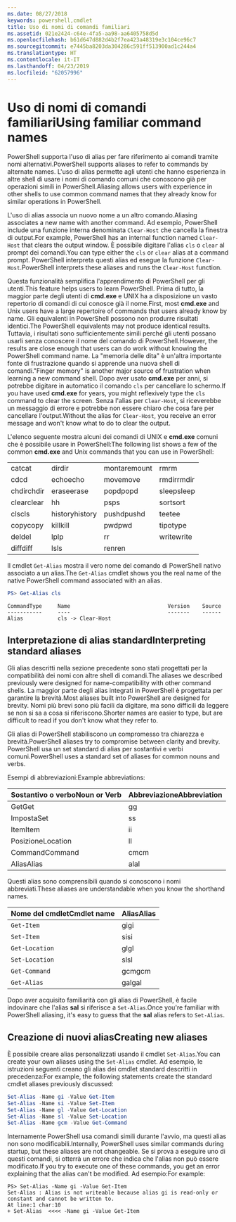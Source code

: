 ```yaml
---
ms.date: 08/27/2018
keywords: powershell,cmdlet
title: Uso di nomi di comandi familiari
ms.assetid: 021e2424-c64e-4fa5-aa98-aa6405758d5d
ms.openlocfilehash: b61d647d882d4b2f7ea423a48319e3c104ce96c7
ms.sourcegitcommit: e7445ba8203da304286c591ff513900ad1c244a4
ms.translationtype: HT
ms.contentlocale: it-IT
ms.lasthandoff: 04/23/2019
ms.locfileid: "62057996"
---
```

# <a name="using-familiar-command-names"></a><span data-ttu-id="842ab-103">Uso di nomi di comandi familiari</span><span class="sxs-lookup"><span data-stu-id="842ab-103">Using familiar command names</span></span>

<span data-ttu-id="842ab-104">PowerShell supporta l'uso di alias per fare riferimento ai comandi tramite nomi alternativi.</span><span class="sxs-lookup"><span data-stu-id="842ab-104">PowerShell supports aliases to refer to commands by alternate names.</span></span> <span data-ttu-id="842ab-105">L'uso di alias permette agli utenti che hanno esperienza in altre shell di usare i nomi di comando comuni che conoscono già per operazioni simili in PowerShell.</span><span class="sxs-lookup"><span data-stu-id="842ab-105">Aliasing allows users with experience in other shells to use common command names that they already know for similar operations in PowerShell.</span></span>

<span data-ttu-id="842ab-106">L'uso di alias associa un nuovo nome a un altro comando.</span><span class="sxs-lookup"><span data-stu-id="842ab-106">Aliasing associates a new name with another command.</span></span> <span data-ttu-id="842ab-107">Ad esempio, PowerShell include una funzione interna denominata `Clear-Host` che cancella la finestra di output.</span><span class="sxs-lookup"><span data-stu-id="842ab-107">For example, PowerShell has an internal function named `Clear-Host` that clears the output window.</span></span> <span data-ttu-id="842ab-108">È possibile digitare l'alias `cls` o `clear` al prompt dei comandi.</span><span class="sxs-lookup"><span data-stu-id="842ab-108">You can type either the `cls` or `clear` alias at a command prompt.</span></span> <span data-ttu-id="842ab-109">PowerShell interpreta questi alias ed esegue la funzione `Clear-Host`.</span><span class="sxs-lookup"><span data-stu-id="842ab-109">PowerShell interprets these aliases and runs the `Clear-Host` function.</span></span>

<span data-ttu-id="842ab-110">Questa funzionalità semplifica l'apprendimento di PowerShell per gli utenti.</span><span class="sxs-lookup"><span data-stu-id="842ab-110">This feature helps users to learn PowerShell.</span></span> <span data-ttu-id="842ab-111">Prima di tutto, la maggior parte degli utenti di **cmd.exe** e UNIX ha a disposizione un vasto repertorio di comandi di cui conosce già il nome.</span><span class="sxs-lookup"><span data-stu-id="842ab-111">First, most **cmd.exe** and Unix users have a large repertoire of commands that users already know by name.</span></span> <span data-ttu-id="842ab-112">Gli equivalenti in PowerShell possono non produrre risultati identici.</span><span class="sxs-lookup"><span data-stu-id="842ab-112">The PowerShell equivalents may not produce identical results.</span></span> <span data-ttu-id="842ab-113">Tuttavia, i risultati sono sufficientemente simili perché gli utenti possano usarli senza conoscere il nome del comando di PowerShell.</span><span class="sxs-lookup"><span data-stu-id="842ab-113">However, the results are close enough that users can do work without knowing the PowerShell command name.</span></span> <span data-ttu-id="842ab-114">La "memoria delle dita" è un'altra importante fonte di frustrazione quando si apprende una nuova shell di comandi.</span><span class="sxs-lookup"><span data-stu-id="842ab-114">"Finger memory" is another major source of frustration when learning a new command shell.</span></span> <span data-ttu-id="842ab-115">Dopo aver usato **cmd.exe** per anni, si potrebbe digitare in automatico il comando `cls` per cancellare lo schermo.</span><span class="sxs-lookup"><span data-stu-id="842ab-115">If you have used **cmd.exe** for years, you might reflexively type the `cls` command to clear the screen.</span></span> <span data-ttu-id="842ab-116">Senza l'alias per `Clear-Host`, si riceverebbe un messaggio di errore e potrebbe non essere chiaro che cosa fare per cancellare l'output.</span><span class="sxs-lookup"><span data-stu-id="842ab-116">Without the alias for `Clear-Host`, you receive an error message and won't know what to do to clear the output.</span></span>

<span data-ttu-id="842ab-117">L'elenco seguente mostra alcuni dei comandi di UNIX e **cmd.exe** comuni che è possibile usare in PowerShell:</span><span class="sxs-lookup"><span data-stu-id="842ab-117">The following list shows a few of the common **cmd.exe** and Unix commands that you can use in PowerShell:</span></span>

|||||
|-|-|-|-|
|<span data-ttu-id="842ab-118">cat</span><span class="sxs-lookup"><span data-stu-id="842ab-118">cat</span></span>|<span data-ttu-id="842ab-119">dir</span><span class="sxs-lookup"><span data-stu-id="842ab-119">dir</span></span>|<span data-ttu-id="842ab-120">montare</span><span class="sxs-lookup"><span data-stu-id="842ab-120">mount</span></span>|<span data-ttu-id="842ab-121">rm</span><span class="sxs-lookup"><span data-stu-id="842ab-121">rm</span></span>|
|<span data-ttu-id="842ab-122">cd</span><span class="sxs-lookup"><span data-stu-id="842ab-122">cd</span></span>|<span data-ttu-id="842ab-123">echo</span><span class="sxs-lookup"><span data-stu-id="842ab-123">echo</span></span>|<span data-ttu-id="842ab-124">move</span><span class="sxs-lookup"><span data-stu-id="842ab-124">move</span></span>|<span data-ttu-id="842ab-125">rmdir</span><span class="sxs-lookup"><span data-stu-id="842ab-125">rmdir</span></span>|
|<span data-ttu-id="842ab-126">chdir</span><span class="sxs-lookup"><span data-stu-id="842ab-126">chdir</span></span>|<span data-ttu-id="842ab-127">erase</span><span class="sxs-lookup"><span data-stu-id="842ab-127">erase</span></span>|<span data-ttu-id="842ab-128">popd</span><span class="sxs-lookup"><span data-stu-id="842ab-128">popd</span></span>|<span data-ttu-id="842ab-129">sleep</span><span class="sxs-lookup"><span data-stu-id="842ab-129">sleep</span></span>|
|<span data-ttu-id="842ab-130">clear</span><span class="sxs-lookup"><span data-stu-id="842ab-130">clear</span></span>|<span data-ttu-id="842ab-131">h</span><span class="sxs-lookup"><span data-stu-id="842ab-131">h</span></span>|<span data-ttu-id="842ab-132">ps</span><span class="sxs-lookup"><span data-stu-id="842ab-132">ps</span></span>|<span data-ttu-id="842ab-133">sort</span><span class="sxs-lookup"><span data-stu-id="842ab-133">sort</span></span>|
|<span data-ttu-id="842ab-134">cls</span><span class="sxs-lookup"><span data-stu-id="842ab-134">cls</span></span>|<span data-ttu-id="842ab-135">history</span><span class="sxs-lookup"><span data-stu-id="842ab-135">history</span></span>|<span data-ttu-id="842ab-136">pushd</span><span class="sxs-lookup"><span data-stu-id="842ab-136">pushd</span></span>|<span data-ttu-id="842ab-137">tee</span><span class="sxs-lookup"><span data-stu-id="842ab-137">tee</span></span>|
|<span data-ttu-id="842ab-138">copy</span><span class="sxs-lookup"><span data-stu-id="842ab-138">copy</span></span>|<span data-ttu-id="842ab-139">kill</span><span class="sxs-lookup"><span data-stu-id="842ab-139">kill</span></span>|<span data-ttu-id="842ab-140">pwd</span><span class="sxs-lookup"><span data-stu-id="842ab-140">pwd</span></span>|<span data-ttu-id="842ab-141">tipo</span><span class="sxs-lookup"><span data-stu-id="842ab-141">type</span></span>|
|<span data-ttu-id="842ab-142">del</span><span class="sxs-lookup"><span data-stu-id="842ab-142">del</span></span>|<span data-ttu-id="842ab-143">lp</span><span class="sxs-lookup"><span data-stu-id="842ab-143">lp</span></span>|<span data-ttu-id="842ab-144">r</span><span class="sxs-lookup"><span data-stu-id="842ab-144">r</span></span>|<span data-ttu-id="842ab-145">write</span><span class="sxs-lookup"><span data-stu-id="842ab-145">write</span></span>|
|<span data-ttu-id="842ab-146">diff</span><span class="sxs-lookup"><span data-stu-id="842ab-146">diff</span></span>|<span data-ttu-id="842ab-147">ls</span><span class="sxs-lookup"><span data-stu-id="842ab-147">ls</span></span>|<span data-ttu-id="842ab-148">ren</span><span class="sxs-lookup"><span data-stu-id="842ab-148">ren</span></span>||

<span data-ttu-id="842ab-149">Il cmdlet `Get-Alias` mostra il vero nome del comando di PowerShell nativo associato a un alias.</span><span class="sxs-lookup"><span data-stu-id="842ab-149">The `Get-Alias` cmdlet shows you the real name of the native PowerShell command associated with an alias.</span></span>

```powershell
PS> Get-Alias cls
```

```Output
CommandType     Name                               Version    Source
-----------     ----                               -------    ------
Alias           cls -> Clear-Host
```

## <a name="interpreting-standard-aliases"></a><span data-ttu-id="842ab-150">Interpretazione di alias standard</span><span class="sxs-lookup"><span data-stu-id="842ab-150">Interpreting standard aliases</span></span>

<span data-ttu-id="842ab-151">Gli alias descritti nella sezione precedente sono stati progettati per la compatibilità dei nomi con altre shell di comandi.</span><span class="sxs-lookup"><span data-stu-id="842ab-151">The aliases we described previously were designed for name-compatibility with other command shells.</span></span>
<span data-ttu-id="842ab-152">La maggior parte degli alias integrati in PowerShell è progettata per garantire la brevità.</span><span class="sxs-lookup"><span data-stu-id="842ab-152">Most aliases built into PowerShell are designed for brevity.</span></span> <span data-ttu-id="842ab-153">Nomi più brevi sono più facili da digitare, ma sono difficili da leggere se non si sa a cosa si riferiscono.</span><span class="sxs-lookup"><span data-stu-id="842ab-153">Shorter names are easier to type, but are difficult to read if you don't know what they refer to.</span></span>

<span data-ttu-id="842ab-154">Gli alias di PowerShell stabiliscono un compromesso tra chiarezza e brevità.</span><span class="sxs-lookup"><span data-stu-id="842ab-154">PowerShell aliases try to compromise between clarity and brevity.</span></span> <span data-ttu-id="842ab-155">PowerShell usa un set standard di alias per sostantivi e verbi comuni.</span><span class="sxs-lookup"><span data-stu-id="842ab-155">PowerShell uses a standard set of aliases for common nouns and verbs.</span></span>

<span data-ttu-id="842ab-156">Esempi di abbreviazioni:</span><span class="sxs-lookup"><span data-stu-id="842ab-156">Example abbreviations:</span></span>

| <span data-ttu-id="842ab-157">Sostantivo o verbo</span><span class="sxs-lookup"><span data-stu-id="842ab-157">Noun or Verb</span></span> | <span data-ttu-id="842ab-158">Abbreviazione</span><span class="sxs-lookup"><span data-stu-id="842ab-158">Abbreviation</span></span> |
|--------------|--------------|
| <span data-ttu-id="842ab-159">Get</span><span class="sxs-lookup"><span data-stu-id="842ab-159">Get</span></span>          | <span data-ttu-id="842ab-160">g</span><span class="sxs-lookup"><span data-stu-id="842ab-160">g</span></span>            |
| <span data-ttu-id="842ab-161">Imposta</span><span class="sxs-lookup"><span data-stu-id="842ab-161">Set</span></span>          | <span data-ttu-id="842ab-162">s</span><span class="sxs-lookup"><span data-stu-id="842ab-162">s</span></span>            |
| <span data-ttu-id="842ab-163">Item</span><span class="sxs-lookup"><span data-stu-id="842ab-163">Item</span></span>         | <span data-ttu-id="842ab-164">i</span><span class="sxs-lookup"><span data-stu-id="842ab-164">i</span></span>            |
| <span data-ttu-id="842ab-165">Posizione</span><span class="sxs-lookup"><span data-stu-id="842ab-165">Location</span></span>     | <span data-ttu-id="842ab-166">l</span><span class="sxs-lookup"><span data-stu-id="842ab-166">l</span></span>            |
| <span data-ttu-id="842ab-167">Command</span><span class="sxs-lookup"><span data-stu-id="842ab-167">Command</span></span>      | <span data-ttu-id="842ab-168">cm</span><span class="sxs-lookup"><span data-stu-id="842ab-168">cm</span></span>           |
| <span data-ttu-id="842ab-169">Alias</span><span class="sxs-lookup"><span data-stu-id="842ab-169">Alias</span></span>        | <span data-ttu-id="842ab-170">al</span><span class="sxs-lookup"><span data-stu-id="842ab-170">al</span></span>           |

<span data-ttu-id="842ab-171">Questi alias sono comprensibili quando si conoscono i nomi abbreviati.</span><span class="sxs-lookup"><span data-stu-id="842ab-171">These aliases are understandable when you know the shorthand names.</span></span>

| <span data-ttu-id="842ab-172">Nome del cmdlet</span><span class="sxs-lookup"><span data-stu-id="842ab-172">Cmdlet name</span></span>    | <span data-ttu-id="842ab-173">Alias</span><span class="sxs-lookup"><span data-stu-id="842ab-173">Alias</span></span> |
|----------------|-------|
| `Get-Item`     | <span data-ttu-id="842ab-174">gi</span><span class="sxs-lookup"><span data-stu-id="842ab-174">gi</span></span>    |
| `Set-Item`     | <span data-ttu-id="842ab-175">si</span><span class="sxs-lookup"><span data-stu-id="842ab-175">si</span></span>    |
| `Get-Location` | <span data-ttu-id="842ab-176">gl</span><span class="sxs-lookup"><span data-stu-id="842ab-176">gl</span></span>    |
| `Set-Location` | <span data-ttu-id="842ab-177">sl</span><span class="sxs-lookup"><span data-stu-id="842ab-177">sl</span></span>    |
| `Get-Command`  | <span data-ttu-id="842ab-178">gcm</span><span class="sxs-lookup"><span data-stu-id="842ab-178">gcm</span></span>   |
| `Get-Alias`    | <span data-ttu-id="842ab-179">gal</span><span class="sxs-lookup"><span data-stu-id="842ab-179">gal</span></span>   |

<span data-ttu-id="842ab-180">Dopo aver acquisito familiarità con gli alias di PowerShell, è facile indovinare che l'alias **sal** si riferisce a `Set-Alias`.</span><span class="sxs-lookup"><span data-stu-id="842ab-180">Once you're familiar with PowerShell aliasing, it's easy to guess that the **sal** alias refers to `Set-Alias`.</span></span>

## <a name="creating-new-aliases"></a><span data-ttu-id="842ab-181">Creazione di nuovi alias</span><span class="sxs-lookup"><span data-stu-id="842ab-181">Creating new aliases</span></span>

<span data-ttu-id="842ab-182">È possibile creare alias personalizzati usando il cmdlet `Set-Alias`.</span><span class="sxs-lookup"><span data-stu-id="842ab-182">You can create your own aliases using the `Set-Alias` cmdlet.</span></span> <span data-ttu-id="842ab-183">Ad esempio, le istruzioni seguenti creano gli alias dei cmdlet standard descritti in precedenza:</span><span class="sxs-lookup"><span data-stu-id="842ab-183">For example, the following statements create the standard cmdlet aliases previously discussed:</span></span>

```powershell
Set-Alias -Name gi -Value Get-Item
Set-Alias -Name si -Value Set-Item
Set-Alias -Name gl -Value Get-Location
Set-Alias -Name sl -Value Set-Location
Set-Alias -Name gcm -Value Get-Command
```

<span data-ttu-id="842ab-184">Internamente PowerShell usa comandi simili durante l'avvio, ma questi alias non sono modificabili.</span><span class="sxs-lookup"><span data-stu-id="842ab-184">Internally, PowerShell uses similar commands during startup, but these aliases are not changeable.</span></span>
<span data-ttu-id="842ab-185">Se si prova a eseguire uno di questi comandi, si otterrà un errore che indica che l'alias non può essere modificato.</span><span class="sxs-lookup"><span data-stu-id="842ab-185">If you try to execute one of these commands, you get an error explaining that the alias can't be modified.</span></span> <span data-ttu-id="842ab-186">Ad esempio:</span><span class="sxs-lookup"><span data-stu-id="842ab-186">For example:</span></span>

```
PS> Set-Alias -Name gi -Value Get-Item
Set-Alias : Alias is not writeable because alias gi is read-only or constant and cannot be written to.
At line:1 char:10
+ Set-Alias  <<<< -Name gi -Value Get-Item
```
